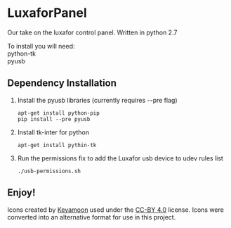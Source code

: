 # LuxaforPanel
Our take on the luxafor control panel. Written in python 2.7

To install you will need:  
python-tk  
pyusb

## Dependency Installation
1. Install the pyusb libraries (currently requires --pre flag)
    ```
    apt-get install python-pip
    pip install --pre pyusb
    ```
2. Install tk-inter for python
    ```
    apt-get install pythin-tk
    ```

3. Run the permissions fix to add the Luxafor usb device to udev rules list
    ```
    ./usb-permissions.sh
    ```
  
## Enjoy!

Icons created by [Keyamoon](http://keyamoon.com/) used under the [CC-BY 4.0](http://creativecommons.org/licenses/by/4.0/) license. Icons were converted into an alternative format for use in this project.
